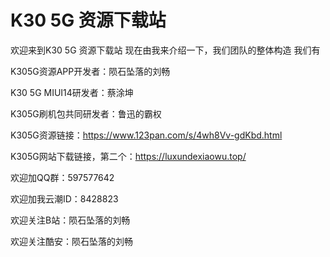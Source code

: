 # K30 5G 资源下载站

欢迎来到K30 5G 资源下载站
现在由我来介绍一下，我们团队的整体构造
我们有


K305G资源APP开发者：陨石坠落的刘畅


K30 5G MIUI14研发者：蔡涂坤


K305G刷机包共同研发者：鲁迅的霸权


K305G资源链接：https://www.123pan.com/s/4wh8Vv-gdKbd.html

K305G网站下载链接，第二个：https://luxundexiaowu.top/


欢迎加QQ群：597577642

欢迎加我云潮ID：8428823

欢迎关注B站：陨石坠落的刘畅

欢迎关注酷安：陨石坠落的刘畅
